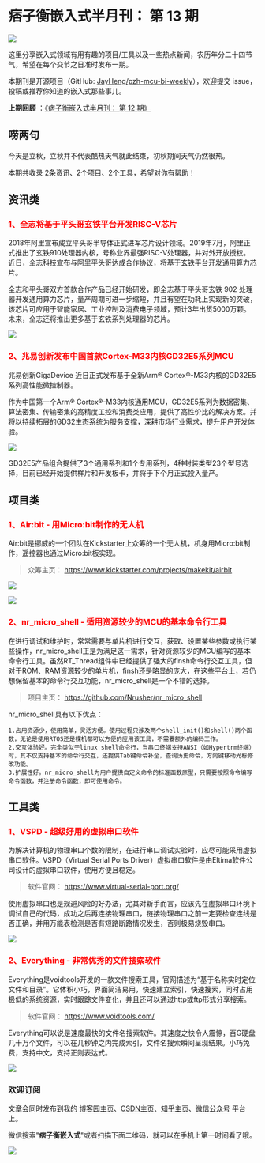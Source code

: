 # 痞子衡嵌入式半月刊： 第 13 期

![](http://henjay724.com/image/cnblogs/pzh_mcu_bi_weekly.PNG)

这里分享嵌入式领域有用有趣的项目/工具以及一些热点新闻，农历年分二十四节气，希望在每个交节之日准时发布一期。

本期刊是开源项目（GitHub: [JayHeng/pzh-mcu-bi-weekly](https://github.com/JayHeng/pzh-mcu-bi-weekly)），欢迎提交 issue，投稿或推荐你知道的嵌入式那些事儿。

**上期回顾** ：[《痞子衡嵌入式半月刊： 第 12 期》](https://www.cnblogs.com/henjay724/p/13363449.html)

## 唠两句

今天是立秋，立秋并不代表酷热天气就此结束，初秋期间天气仍然很热。

本期共收录 2条资讯、2个项目、2个工具，希望对你有帮助！

## 资讯类

### <font color="red">1、全志将基于平头哥玄铁平台开发RISC-V芯片</font>

2018年阿里宣布成立平头哥半导体正式进军芯片设计领域。2019年7月，阿里正式推出了玄铁910处理器内核，号称业界最强RISC-V处理器，并对外开放授权。近日，全志科技宣布与阿里平头哥达成合作协议，将基于玄铁平台开发通用算力芯片。

全志和平头哥双方首款合作产品已经开始研发，即全志基于平头哥玄铁 902 处理器开发通用算力芯片，量产周期可进一步缩短，并且有望在功耗上实现新的突破，该芯片可应用于智能家居、工业控制及消费电子领域，预计3年出货5000万颗。未来，全志还将推出更多基于玄铁系列处理器的芯片。

![](http://henjay724.com/image/biweekly/t-head_E902_block_diagram.PNG)

### <font color="red">2、兆易创新发布中国首款Cortex-M33内核GD32E5系列MCU</font>

兆易创新GigaDevice 近日正式发布基于全新Arm® Cortex®-M33内核的GD32E5系列高性能微控制器。

作为中国第一个Arm® Cortex®-M33内核通用MCU，GD32E5系列为数据密集、算法密集、传输密集的高精度工控和消费类应用，提供了高性价比的解决方案。并将以持续拓展的GD32生态系统为服务支撑，深耕市场行业需求，提升用户开发体验。

![](http://henjay724.com/image/biweekly/GD32E5_Series.png)

GD32E5产品组合提供了3个通用系列和1个专用系列，4种封装类型23个型号选择，目前已经开始提供样片和开发板卡，并将于下个月正式投入量产。

## 项目类

### <font color="red">1、Air:bit - 用Micro:bit制作的无人机</font>

Air:bit是挪威的一个团队在Kickstarter上众筹的一个无人机，机身用Micro:bit制作，遥控器也通过Micro:bit板实现。

> 众筹主页： https://www.kickstarter.com/projects/makekit/airbit

![](http://henjay724.com/image/biweekly/air-bit.png)

![](http://henjay724.com/image/biweekly/air-bit-control.png)

### <font color="red">2、nr_micro_shell - 适用资源较少的MCU的基本命令行工具</font>

在进行调试和维护时，常常需要与单片机进行交互，获取、设置某些参数或执行某些操作，nr_micro_shell正是为满足这一需求，针对资源较少的MCU编写的基本命令行工具。虽然RT_Thread组件中已经提供了强大的finsh命令行交互工具，但对于ROM、RAM资源较少的单片机，finsh还是略显的庞大，在这些平台上，若仍想保留基本的命令行交互功能，nr_micro_shell是一个不错的选择。

> 项目主页： https://github.com/Nrusher/nr_micro_shell

nr_micro_shell具有以下优点：

```text
1.占用资源少，使用简单，灵活方便。使用过程只涉及两个shell_init()和shell()两个函数，无论是使用RTOS还是裸机都可以方便的应用该工具，不需要额外的编码工作。
2.交互体验好。完全类似于linux shell命令行，当串口终端支持ANSI（如Hypertrm终端）时，其不仅支持基本的命令行交互，还提供Tab键命令补全，查询历史命令，方向键移动光标修改功能。
3.扩展性好。nr_micro_shell为用户提供自定义命令的标准函数原型，只需要按照命令编写命令函数，并注册命令函数，即可使用命令。
```

## 工具类

### <font color="red">1、VSPD - 超级好用的虚拟串口软件</font>

为解决计算机的物理串口个数的限制，在进行串口调试实验时，应尽可能采用虚拟串口软件。VSPD（Virtual Serial Ports Driver）虚拟串口软件是由Eltima软件公司设计的虚拟串口软件，使用方便且稳定。

> 软件官网： https://www.virtual-serial-port.org/

使用虚拟串口也是规避风险的好办法，尤其对新手而言，应该先在虚拟串口环境下调试自己的代码，成功之后再连接物理串口，链接物理串口之前一定要检查连线是否正确，并用万能表检测是否有短路断路情况发生，否则极易烧毁串口。

![](http://henjay724.com/image/biweekly/Virtual_Serial_Port_Driver.PNG)

### <font color="red">2、Everything - 非常优秀的文件搜索软件</font>

Everything是voidtools开发的一款文件搜索工具，官网描述为“基于名称实时定位文件和目录”。它体积小巧，界面简洁易用，快速建立索引，快速搜索，同时占用极低的系统资源，实时跟踪文件变化，并且还可以通过http或ftp形式分享搜索。

> 软件官网： https://www.voidtools.com/

Everything可以说是速度最快的文件名搜索软件。其速度之快令人震惊，百G硬盘几十万个文件，可以在几秒钟之内完成索引，文件名搜索瞬间呈现结果。小巧免费，支持中文，支持正则表达式。

![](http://henjay724.com/image/biweekly/Everything.PNG)

### 欢迎订阅

文章会同时发布到我的 [博客园主页](https://www.cnblogs.com/henjay724/)、[CSDN主页](https://blog.csdn.net/henjay724)、[知乎主页](https://www.zhihu.com/people/henjay724)、[微信公众号](http://weixin.sogou.com/weixin?type=1&query=痞子衡嵌入式) 平台上。

微信搜索"__痞子衡嵌入式__"或者扫描下面二维码，就可以在手机上第一时间看了哦。

![](http://henjay724.com/image/github/pzhMcu_qrcode_258x258.jpg)


